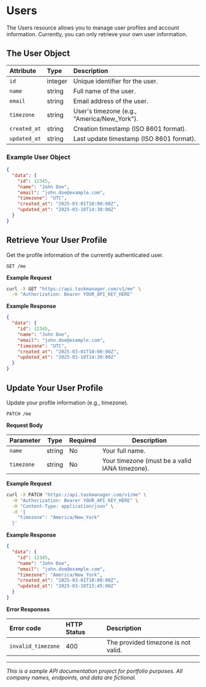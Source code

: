 # Users

The Users resource allows you to manage user profiles and account information. Currently, you can only retrieve your own user information.

## The User Object

| Attribute | Type | Description |
| :--- | :--- | :--- |
| `id` | integer | Unique identifier for the user. |
| `name` | string | Full name of the user. |
| `email` | string | Email address of the user. |
| `timezone` | string | User's timezone (e.g., "America/New_York"). |
| `created_at` | string | Creation timestamp (ISO 8601 format). |
| `updated_at` | string | Last update timestamp (ISO 8601 format). |

### Example User Object

```json
{
  "data": {
    "id": 12345,
    "name": "John Doe",
    "email": "john.doe@example.com",
    "timezone": "UTC",
    "created_at": "2025-03-01T10:00:00Z",
    "updated_at": "2025-03-10T14:30:00Z"
  }
}
```

## Retrieve Your User Profile
Get the profile information of the currently authenticated user.

```http
GET /me
```

**Example Request**

```bash
curl -X GET "https://api.taskmanager.com/v1/me" \
  -H "Authorization: Bearer YOUR_API_KEY_HERE"
```

**Example Response**

```json
{
  "data": {
    "id": 12345,
    "name": "John Doe",
    "email": "john.doe@example.com",
    "timezone": "UTC",
    "created_at": "2025-03-01T10:00:00Z",
    "updated_at": "2025-03-10T14:30:00Z"
  }
}
```

## Update Your User Profile

Update your profile information (e.g., timezone).

```http
PATCH /me
```

**Request Body**

| Parameter     | Type             | Required | Description                                                   |
|---------------|------------------|----------|---------------------------------------------------------------|
| `name`       | string           | No      | Your full name. |
| `timezone` | string           | No       | Your timezone (must be a valid IANA timezone).|

**Example Request**

```bash
curl -X PATCH "https://api.taskmanager.com/v1/me" \
  -H "Authorization: Bearer YOUR_API_KEY_HERE" \
  -H "Content-Type: application/json" \
  -d '{
    "timezone": "America/New_York"
  }'
```

**Example Response**

```json
{
  "data": {
    "id": 12345,
    "name": "John Doe",
    "email": "john.doe@example.com",
    "timezone": "America/New_York",
    "created_at": "2025-03-01T10:00:00Z",
    "updated_at": "2025-03-10T15:45:00Z"
  }
}
```

**Error Responses**

| Error code | HTTP Status | Description |
| :--- | :--- | :--- |
| `invalid_timezone` | 400 | The provided timezone is not valid. |

---

*This is a sample API documentation project for portfolio purposes. All company names, endpoints, and data are fictional.*